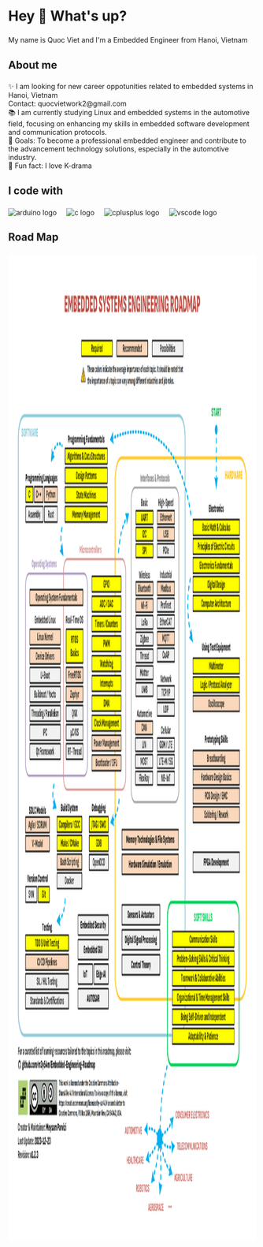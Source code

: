 <h1 align="left">Hey 👋 What's up?</h1>

###

<p align="left">My name is Quoc Viet and I'm a Embedded Engineer from Hanoi, Vietnam</p>

###

<h2 align="left">About me</h2>

###

<p align="left">✨ I am looking for new career oppotunities related to embedded systems in Hanoi, Vietnam<br>Contact: quocvietwork2@gmail.com<br>📚 I am currently studying Linux and embedded systems in the automotive field, focusing on enhancing my skills in embedded software development and communication protocols.<br>🎯 Goals: To become a professional embedded engineer and contribute to the advancement  technology solutions, especially in the automotive industry.<br>🎲 Fun fact: I love K-drama</p>

###

<h2 align="left">I code with</h2>

###

<div align="left">
  <img src="https://cdn.jsdelivr.net/gh/devicons/devicon/icons/arduino/arduino-original.svg" height="40" alt="arduino logo"  />
  <img width="12" />
  <img src="https://cdn.jsdelivr.net/gh/devicons/devicon/icons/c/c-original.svg" height="40" alt="c logo"  />
  <img width="12" />
  <img src="https://cdn.jsdelivr.net/gh/devicons/devicon/icons/cplusplus/cplusplus-original.svg" height="40" alt="cplusplus logo"  />
  <img width="12" />
  <img src="https://cdn.jsdelivr.net/gh/devicons/devicon/icons/vscode/vscode-original.svg" height="40" alt="vscode logo"  />
</div>

###

<h2 align="left">Road Map</h2>

###

<div align="center">
  <img height="2000" src="https://github.com/vie674/vie674/blob/main/image.png"  />
</div>

###

